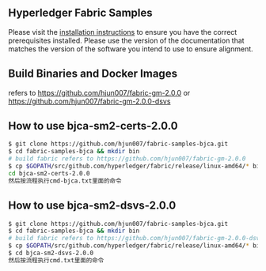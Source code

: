 [//]: # (SPDX-License-Identifier: CC-BY-4.0)

## Hyperledger Fabric Samples

Please visit the [installation instructions](http://hyperledger-fabric.readthedocs.io/en/latest/install.html)
to ensure you have the correct prerequisites installed. Please use the
version of the documentation that matches the version of the software you
intend to use to ensure alignment.

## Build Binaries and Docker Images
refers to https://github.com/hjun007/fabric-gm-2.0.0 or https://github.com/hjun007/fabric-gm-2.0.0-dsvs

## How to use bjca-sm2-certs-2.0.0
```bash
$ git clone https://github.com/hjun007/fabric-samples-bjca.git
$ cd fabric-samples-bjca && mkdir bin
# build fabric refers to https://github.com/hjun007/fabric-gm-2.0.0
$ cp $GOPATH/src/github.com/hyperledger/fabric/release/linux-amd64/* bin/
cd bjca-sm2-certs-2.0.0
然后按流程执行cmd-bjca.txt里面的命令
```

## How to use bjca-sm2-dsvs-2.0.0
```bash
$ git clone https://github.com/hjun007/fabric-samples-bjca.git
$ cd fabric-samples-bjca && mkdir bin
# build fabric refers to https://github.com/hjun007/fabric-gm-2.0.0-dsvs
$ cp $GOPATH/src/github.com/hyperledger/fabric/release/linux-amd64/* bin/
$ cd bjca-sm2-dsvs-2.0.0
然后按流程执行cmd.txt里面的命令
```